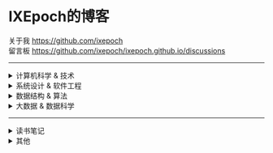 # IXEpoch的博客

关于我 https://github.com/ixepoch  
留言板 https://github.com/ixepoch/ixepoch.github.io/discussions

---
<details>
<summary>计算机科学 & 技术</summary>

- 测试 https://sway.office.com/A1ALkTZRNnImiq6w?ref=Link 

</details>

<details>
<summary>系统设计 & 软件工程</summary>

- 测试 https://sway.office.com/A1ALkTZRNnImiq6w?ref=Link 

</details>

<details>
<summary>数据结构 & 算法</summary>

- 测试 https://sway.office.com/A1ALkTZRNnImiq6w?ref=Link 

</details>



<details>
<summary>大数据 & 数据科学</summary>

> 博主并不是专业做数据科学的，所以这里的内容大部分来自于博主自学，各类知识可能不够系统，也可能有些不准确，如果发现问题或有建议，还请留言或联系我，感激不尽。

- 测试 https://sway.office.com/A1ALkTZRNnImiq6w?ref=Link 

</details>

---
<details>
<summary>读书笔记</summary>

- 测试 https://sway.office.com/A1ALkTZRNnImiq6w?ref=Link 

</details>

<details>
<summary>其他</summary>

- 日常：
  - 测试 https://sway.office.com/A1ALkTZRNnImiq6w?ref=Link 

- leetcode刷题笔记：
  - 101 对称二叉树 https://sway.office.com/lAOB4d18rheovL3h?ref=Link

</details>
